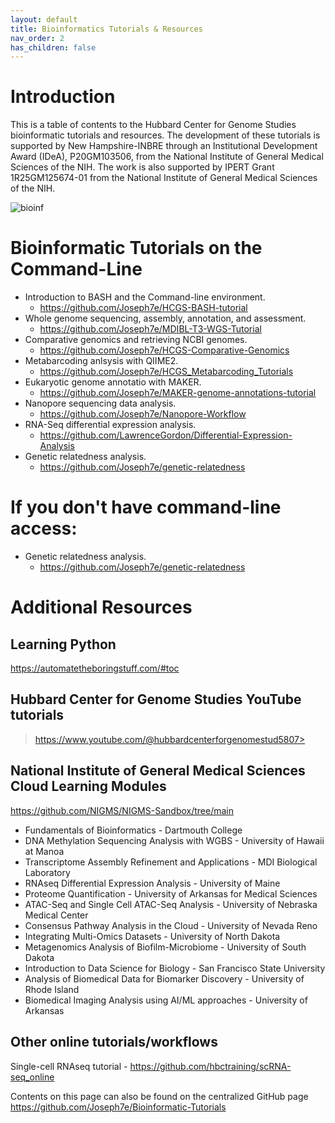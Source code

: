 ```yaml
---
layout: default
title: Bioinformatics Tutorials & Resources
nav_order: 2
has_children: false
---
```


# Introduction
This is a table of contents to the Hubbard Center for Genome Studies bioinformatic tutorials and resources. The development of these tutorials is supported by New Hampshire-INBRE through an Institutional Development Award (IDeA), P20GM103506, from the National Institute of General Medical Sciences of the NIH. The work is also supported by IPERT Grant 1R25GM125674-01 from the National Institute of General Medical Sciences of the NIH.

![bioinf](/images/tuotrials_1.jpg)

# Bioinformatic Tutorials on the Command-Line
* Introduction to BASH and the Command-line environment.
  * <https://github.com/Joseph7e/HCGS-BASH-tutorial>
* Whole genome sequencing, assembly, annotation, and assessment.
  * <https://github.com/Joseph7e/MDIBL-T3-WGS-Tutorial>  
* Comparative genomics and retrieving NCBI genomes.
  * <https://github.com/Joseph7e/HCGS-Comparative-Genomics>
* Metabarcoding anlsysis with QIIME2.
  * <https://github.com/Joseph7e/HCGS_Metabarcoding_Tutorials>  
* Eukaryotic genome annotatio with MAKER.
  * <https://github.com/Joseph7e/MAKER-genome-annotations-tutorial>  
* Nanopore sequencing data analysis.
  * <https://github.com/Joseph7e/Nanopore-Workflow>  
* RNA-Seq differential expression analysis.
  * <https://github.com/LawrenceGordon/Differential-Expression-Analysis>
* Genetic relatedness analysis.
  * <https://github.com/Joseph7e/genetic-relatedness>

## 

# If you don't have command-line access:
* Genetic relatedness analysis.
  * <https://github.com/Joseph7e/genetic-relatedness>

# Additional Resources

## Learning Python
  <https://automatetheboringstuff.com/#toc>

## Hubbard Center for Genome Studies YouTube tutorials  
  >https://www.youtube.com/@hubbardcenterforgenomestud5807>

## National Institute of General Medical Sciences Cloud Learning Modules  
<https://github.com/NIGMS/NIGMS-Sandbox/tree/main>
* Fundamentals of Bioinformatics - Dartmouth College  
* DNA Methylation Sequencing Analysis with WGBS - University of Hawaii at Manoa  
* Transcriptome Assembly Refinement and Applications - MDI Biological Laboratory  
* RNAseq Differential Expression Analysis - University of Maine  
* Proteome Quantification - University of Arkansas for Medical Sciences  
* ATAC-Seq and Single Cell ATAC-Seq Analysis - University of Nebraska Medical Center  
* Consensus Pathway Analysis in the Cloud - University of Nevada Reno  
* Integrating Multi-Omics Datasets - University of North Dakota  
* Metagenomics Analysis of Biofilm-Microbiome - University of South Dakota  
* Introduction to Data Science for Biology - San Francisco State University  
* Analysis of Biomedical Data for Biomarker Discovery - University of Rhode Island  
* Biomedical Imaging Analysis using AI/ML approaches - University of Arkansas

## Other online tutorials/workflows
Single-cell RNAseq tutorial - <https://github.com/hbctraining/scRNA-seq_online>

Contents on this page can also be found on the centralized GitHub page <https://github.com/Joseph7e/Bioinformatic-Tutorials>
